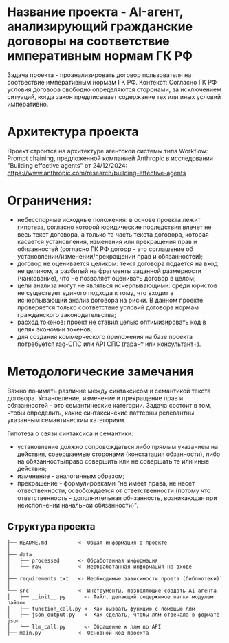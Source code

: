 # Название проекта - AI-агент, анализирующий гражданские договоры на соответствие императивным нормам ГК РФ

Задача проекта - проанализировать договор пользователя на соотвествие императивным нормам ГК РФ. Контекст: Согласно ГК РФ условия договора свободно определяются сторонами, за исключением ситуаций, когда закон предписывает содержание тех или иных условий императивно.

# Архитектура проекта
Проект строится на архитектуре агентской системы типа Workflow: Prompt chaining, предложенной компанией Anthropic в исследовании "Building effective agents" от 24/12/2024:
https://www.anthropic.com/research/building-effective-agents

# Ограничения:
- небесспорные исходные положения: в основе проекта лежит гипотеза, согласно которой юридические последствия влечет не весь текст договора, а только та часть текста договора, которая касается установления, изменения или прекращения прав и обязанностей (согласно ГК РФ догоор - это соглашение об установлении/изменении/прекращении прав и обязанностей);
- договор не оценивается целиком: текст договора подается на вход не целиком, а разбитый на фрагменты заданной размерности (чанкование), что не позволяет оценивать договор в целом;
- цели анализа могут не являться исчерпывающими: среди юристов не существует единого подхода к тому, что входит в исчерпывающий анализ договора на риски. В данном проекте проверяется только соответствие условий договора нормам гражданского законодательства;
- расход токенов: проект не ставил целью оптимизировать код в целях экономии токенов;
- для создания коммерческого приложения на базе проекта потребуется rag-СПС или API СПС (гарант или консультант+).

# Методологические замечания
Важно понимать различие между синтаксисом и семантикой текста договора. Установление, изменение и прекращение прав и обязанностей - это семантические категории.
Задача состоит в том, чтобы определить, какие синтаксичекие паттерны релевантны указанным семантическим категориям.

Гипотеза о связи синтаксиса и семантики:
- установление должно сопровождаться либо прямым указанием на действия, совершаемые сторонами (констатация обзанности), либо на обязанность/право совершить или не совершать те или иные действия;
- изменение - аналогичным образом;
- прекращение - формулировками "не имеет права, не несет отвественности, освобождается от ответственности (потому что ответственность - дополнительная обязанность, возникающая при неисполнении начальной обязанности)".

## Структура проекта

```
├── README.md          <- Общая информация о проекте
│
├── data
│   ├── processed      <- Обработанная информация
│   └── raw            <- Необработанная информация на входе
│
├── requirements.txt   <- Необходимые зависимости проета (библиотеки)`
│
└── src                <- Инструменты, позволяющие создать AI-агента
│   ├── __init__.py      <- Файл, делающий содержимое папки модулем пайтон
│   ├── function_call.py <- Как вызвать функцию с помощью ллм
│   ├── json_output.py   <- Как сделать, чтобы ллм отвечала в формате json
│   └── llm_call.py      <- Обращение к ллм по API
├── main.py            <- Основной код проекта
```